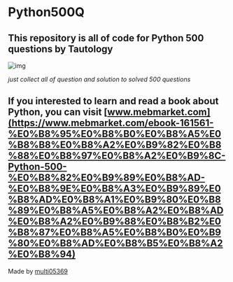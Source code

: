# Python500Q

## This repository is all of code for Python 500 questions by Tautology

![img](https://cdn-shop.ookbee.com/Books/TAUTOLOGY_CODE/2022/20221001/Thumbnails/Cover.jpg)

*just collect all of question and solution to solved 500 questions*

## If you interested to learn and read a book about Python, you can visit [www.mebmarket.com](https://www.mebmarket.com/ebook-161561-%E0%B8%95%E0%B8%B0%E0%B8%A5%E0%B8%B8%E0%B8%A2%E0%B9%82%E0%B8%88%E0%B8%97%E0%B8%A2%E0%B9%8C-Python-500-%E0%B8%82%E0%B9%89%E0%B8%AD-%E0%B8%9E%E0%B8%A3%E0%B9%89%E0%B8%AD%E0%B8%A1%E0%B9%80%E0%B8%89%E0%B8%A5%E0%B8%A2%E0%B8%AD%E0%B8%A2%E0%B9%88%E0%B8%B2%E0%B8%87%E0%B8%A5%E0%B8%B0%E0%B9%80%E0%B8%AD%E0%B8%B5%E0%B8%A2%E0%B8%94)


Made by [multi05369](https://github.com/multi05369)